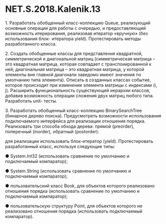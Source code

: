 # NET.S.2018.Kalenik.13
<p>1. Разработать обобщенный класс-коллекцию Queue, реализующий основные
операции для работы с очередью, и предоставляющий возможность
итерирования, реализовав итератор «вручную» (без использования блок-
итератора yield). Протестировать методы разработанного класса.</p>
<p>2. Создать обобщенные классы для представления квадратной, симметрической и
диагональной матриц (симметрическая матрица – это квадратная матрица,
которая совпадает с транспонированной к ней; диагональная матрица – это
квадратная матрица, у которой элементы вне главной диагонали заведомо
имеют значения по умолчанию типа элемента). Описать в созданных классах
событие, которое происходит при изменении элемента матрицы с индексами (i,
j). Расширить функциональность существующей иерархии классов, добавив
возможность операции сложения двух матриц любого типа. Разработать unit-
тесты.</p>
<p>3. Разработать обобщенный класс-коллекцию BinarySearchTree (бинарное дерево
поиска). Предусмотреть возможности использования подключаемого
интерфейса для реализации отношения порядка. Реализовать три способа
обхода дерева: прямой (preorder), поперечный (inorder), обратный (postorder):</p>
для реализации использовать блок-итератор (yield). Протестировать
разработанный класс, используя следующие типы:
<p>● System.Int32 (использовать сравнение по умолчанию и подключаемый
компаратор);</p>
<p>● System.String (использовать сравнение по умолчанию и подключаемый
компаратор);</p>
<p>● пользовательский класс Book, для объектов которого реализовано
отношения порядка (использовать сравнение по умолчанию и подключаемый
компаратор);</p>
<p>● пользовательскую структуру Point, для объектов которого не реализовано
отношения порядка (использовать подключаемый компаратор).</p>
